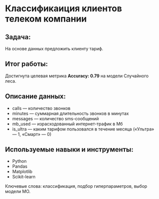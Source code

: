 # Классификаиция клиентов телеком компании

## Задача:
На основе данных предложить клиенту тариф.

## Итог работы:
Достигнута целевая метрика **Accuracy: 0.79** на модели Случайного леса.

## Описание данных:

- сalls — количество звонков
- minutes — суммарная длительность звонков в минутах
- messages — количество sms-сообщений
- mb_used — израсходованный интернет-трафик в Мб
- is_ultra — каким тарифом пользовался в течение месяца («Ультра» — 1, «Смарт» — 0)

## Используемые навыки и инструменты:
- Python
- Pandas
- Matplotlib
- Scikit-learn

Ключевые слова: классификация, подбор гиперпараметров, выбор модели МО.
